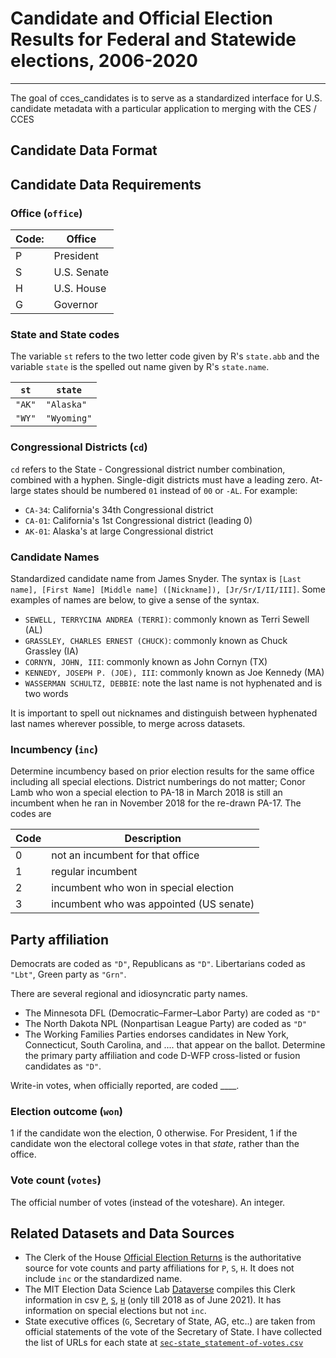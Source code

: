 # Candidate and Official Election Results for Federal and Statewide elections, 2006-2020

---------

<!-- badges: start -->
<!-- badges: end -->

The goal of cces_candidates is to serve as a standardized interface for U.S. candidate metadata with a particular application to merging with the CES / CCES


## Candidate Data Format


## Candidate Data Requirements

### Office (`office`)

|Code:|Office | 
|-----|-------|
|P | President |
|S | U.S. Senate |
|H | U.S. House | 
|G | Governor | 


### State and State codes

The variable `st` refers to the two letter code given by R's `state.abb` and the variable `state` is the spelled out name given by R's `state.name`.

|`st` | `state` | 
|-----|---------|
|`"AK"` |`"Alaska"` | 
|`"WY"` | `"Wyoming"`|




### Congressional Districts (`cd`)

`cd` refers to the State - Congressional district number combination, combined with a hyphen. Single-digit districts must have a leading zero. At-large states should be numbered `01` instead of `00` or `-AL`. For example:

- `CA-34`: California's 34th Congressional district
- `CA-01`: California's 1st Congressional district (leading 0)
- `AK-01`: Alaska's at large Congressional district 


### Candidate Names 

Standardized candidate name from James Snyder.  The syntax is `[Last name], [First Name] [Middle name] ([Nickname]), [Jr/Sr/I/II/III]`.  Some examples of names are below, to give a sense of the syntax.
 

- `SEWELL, TERRYCINA ANDREA (TERRI)`: commonly known as Terri Sewell (AL)
- `GRASSLEY, CHARLES ERNEST (CHUCK)`: commonly known as Chuck Grassley (IA)
- `CORNYN, JOHN, III`: commonly known as John Cornyn (TX)
- `KENNEDY, JOSEPH P. (JOE), III`: commonly known as Joe Kennedy (MA)
- `WASSERMAN SCHULTZ, DEBBIE`: note the last name is not hyphenated and is two words

It is important to spell out nicknames and distinguish between hyphenated last names wherever possible, to merge across datasets. 

### Incumbency (`inc`)

Determine incumbency based on prior election results for the same office including all special elections. District numberings do not matter; Conor Lamb who won a special election to PA-18 in March 2018 is still an incumbent when he ran in November 2018 for the re-drawn PA-17. The codes are

|Code | Description|
|-----|------------|
| 0 | not an incumbent for that office|
| 1 | regular incumbent|
| 2 | incumbent who won in special election|
| 3 | incumbent who was appointed (US senate)|


## Party affiliation

Democrats are coded as `"D"`, Republicans as `"D"`. Libertarians coded as `"Lbt"`, Green party as `"Grn"`.

There are several regional and idiosyncratic party names. 

- The Minnesota DFL (Democratic–Farmer–Labor Party) are coded as `"D"`
- The North Dakota NPL (Nonpartisan League Party) are coded as `"D"`
- The Working Families Parties endorses candidates in New York, Connecticut, South Carolina, and .... that appear on the ballot. Determine the primary party affiliation and code D-WFP cross-listed or fusion candidates as `"D"`.

Write-in votes, when officially reported, are coded ____.


### Election outcome (`won`)

1 if the candidate won the election, 0 otherwise. For President, 1 if the candidate won the electoral college votes in that _state_, rather than the office. 

### Vote count (`votes`)

The official number of votes (instead of the voteshare). An integer. 

##  Related Datasets and Data Sources

- The Clerk of the House [Official Election Returns](https://history.house.gov/Institution/Election-Statistics/) is the authoritative source for vote counts and party affiliations for `P`, `S`, `H`.  It does not include `inc` or the standardized name.
- The MIT Election Data Science Lab [Dataverse](https://dataverse.harvard.edu/dataverse/medsl_election_returns) compiles this Clerk information in csv [`P`](https://dataverse.harvard.edu/dataset.xhtml?persistentId=doi:10.7910/DVN/PEJ5QU), [`S`](https://dataverse.harvard.edu/dataset.xhtml?persistentId=doi:10.7910/DVN/PEJ5QU), [`H`](https://dataverse.harvard.edu/dataset.xhtml?persistentId=doi:10.7910/DVN/IG0UN2) (only till 2018 as of June 2021). It has information on special elections but not `inc`. 
- State executive offices (`G`, Secretary of State, AG, etc..) are taken from official statements of the vote of the Secretary of State. I have collected the list of URLs for each state at [`sec-state_statement-of-votes.csv`](links/sec-state_statement-of-votes.csv)